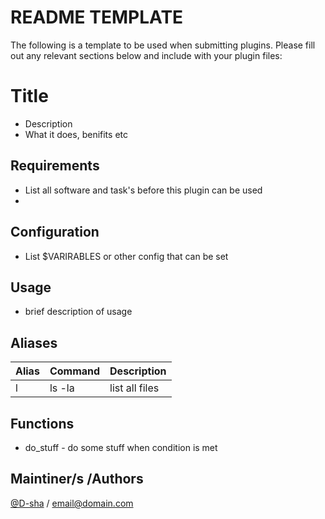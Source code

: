 # README TEMPLATE
The following is a template to be used when submitting plugins.
Please fill out any relevant sections below and include with your plugin files:

# Title

* Description
* What it does, benifits etc

## Requirements

* List all software and task's before this plugin can be used
* 

## Configuration

* List $VARIRABLES or other config that can be set

## Usage

* brief description of usage

## Aliases

| Alias| Command   | Description   |
|------|-----------|---------------|
| l    | ls -la    | list all files|

## Functions

* do_stuff - do some stuff when condition is met

## Maintiner/s /Authors

[@D-sha](https://github.com/d-sha) / email@domain.com
